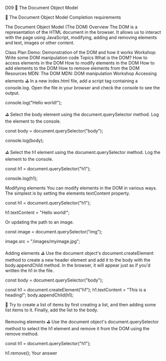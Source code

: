 D09
🧩 The Document Object Model

🧩 The Document Object Model
Completion requirements

The Document Object Model (The DOM)
Overview
The DOM is a representation of the HTML document in the browser. It allows us to interact with the page using JavaScript, modifying, adding and removing elements and text, images or other content.

Class Plan
Demo: Demonstration of the DOM and how it works
Workshop: Write some DOM manipulation code
Topics
What is the DOM?
How to access elements in the DOM
How to modify elements in the DOM
How to add elements to the DOM
How to remove elements from the DOM
Resources
MDN: The DOM
MDN: DOM manipulation
Workshop
Accessing elements
⛳️ In a new index.html file, add a script tag containing a console.log. Open the file in your browser and check the console to see the output.

console.log("Hello world!");
 
⛳️ Select the body element using the document.querySelector method. Log the element to the console.

const body = document.querySelector("body");

console.log(body);
 
⛳️ Select the h1 element using the document.querySelector method. Log the element to the console.

const h1 = document.querySelector("h1");

console.log(h1);
 
Modifying elements
You can modify elements in the DOM in various ways. The simplest is by setting the elements textContent property.

const h1 = document.querySelector("h1");

h1.textContent = "Hello world!";
 
Or updating the path to an image.

const image = document.querySelector("img");

image.src = "/images/myimage.jpg";
 
Adding elements
⛳️ Use the document object's document.createElement method to create a new header element and add it to the body with the body.appendChild method. In the browser, it will appear just as if you'd written the h1 in the file.

const body = document.querySelector("body");

const h1 = document.createElement("h1");
h1.textContent = "This is a heading!";
body.appendChild(h1);
 
🎯 Try to create a list of items by first creating a list, and then adding some list items to it. Finally, add the list to the body.

Removing elements
⛳️ Use the document object's document.querySelector method to select the h1 element and remove it from the DOM using the remove method.

const h1 = document.querySelector("h1");

h1.remove();
Your answer
